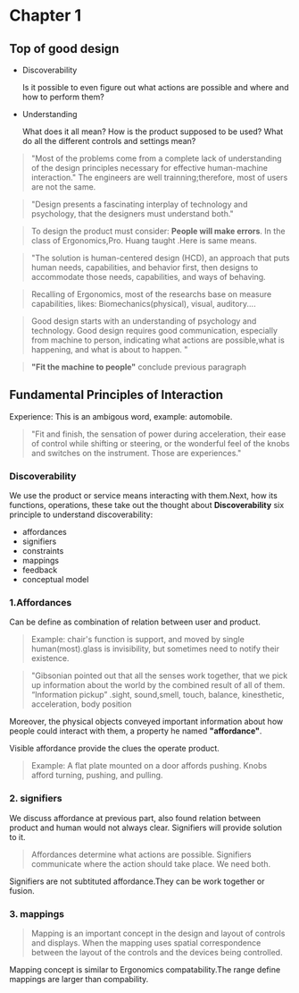 # Chapter 1

## Top of good design
  >
- Discoverability

  Is it possible to even figure out what actions are possible and where and how to perform them?
  >

- Understanding

  What does it all mean? How is the product supposed to be used? What do all the different controls and settings mean?

>"Most of the problems come from a complete lack of understanding of the design principles necessary for effective human-machine interaction."
>The engineers are well trainning;therefore, most of users are not the same.

>"Design presents a fascinating interplay of technology and psychology, that the designers must understand both."

>To design the product must consider: **People will make errors**. In the class of Ergonomics,Pro. Huang taught .Here is same means.

>"The solution is human-centered design (HCD), an approach that puts human needs, capabilities, and behavior first, then designs to accommodate those needs, capabilities, and ways of behaving.

>

>Recalling of Ergonomics, most of the researchs base on measure capabilities, likes: Biomechanics(physical), visual, auditory....


>Good design starts with an understanding of psychology and technology. Good design requires good communication, especially from machine to person, indicating what actions are possible,what is happening, and what is about to happen. "

>**"Fit the machine to people"** conclude previous paragraph

## Fundamental Principles of Interaction
Experience: This is an ambigous word, example: automobile.
  > "Fit and finish, the sensation of power during acceleration, their ease of control while shifting or steering, or the wonderful feel of the knobs and switches on the instrument. Those are experiences."
### Discoverability
We use the product or service means interacting with them.Next, how its functions, operations, these take out the thought about **Discoverability**
six principle to understand discoverability:
- affordances
- signifiers
- constraints
- mappings
- feedback
- conceptual model

### 1.Affordances
Can be define as combination of relation between user and product.
>Example: chair's function is support, and moved by single human(most).glass is invisibility, but sometimes need to notify their existence.

> "Gibsonian pointed out that all the senses work together, that we pick up information about the world by the combined result of all of them. “Information pickup” .sight, sound,smell, touch, balance, kinesthetic, acceleration, body position

 Moreover, the physical objects conveyed important information about how people could interact with them, a property he named **"affordance"**.

Visible affordance provide the clues the operate product.
>Example: A flat plate mounted on a door affords pushing. Knobs afford turning, pushing, and pulling.

### 2. signifiers
We discuss affordance at previous part, also found relation between product and human would not always clear. Signifiers will provide solution to it.

>Affordances determine what actions are possible. Signifiers communicate where the action should take place. We need both.

Signifiers are not subtituted affordance.They can be work together or fusion.

### 3. mappings

>Mapping is an important concept in the design and layout of controls and displays. When the mapping uses spatial correspondence between the layout of the controls and the devices being controlled.

Mapping concept is similar to Ergonomics compatability.The range define mappings are larger than compability.
